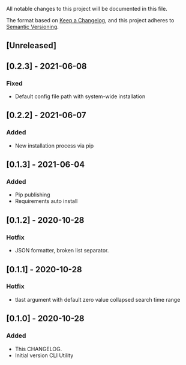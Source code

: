 
All notable changes to this project will be documented in this file.

The format based on [Keep a Changelog](https://keepachangelog.com/en/1.0.0/),
and this project adheres to [Semantic Versioning](https://semver.org/spec/v2.0.0.html).

## [Unreleased]

## [0.2.3] - 2021-06-08
### Fixed
- Default config file path with system-wide installation

## [0.2.2] - 2021-06-07
### Added
- New installation process via pip

## [0.1.3] - 2021-06-04
### Added
- Pip publishing
- Requirements auto install

## [0.1.2] - 2020-10-28 
### Hotfix
- JSON formatter, broken list separator.

## [0.1.1] - 2020-10-28
### Hotfix
- tlast argument with default zero value collapsed search time range

## [0.1.0] - 2020-10-28
### Added
- This CHANGELOG.
- Initial version CLI Utility
